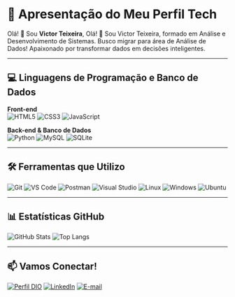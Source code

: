 # 🚀 Apresentação do Meu Perfil Tech

Olá! 👋 Sou **Victor Teixeira**, Olá! 👋 Sou Victor Teixeira, formado em Análise e Desenvolvimento de Sistemas. Busco migrar para área de Análise de Dados! Apaixonado por transformar dados em decisões inteligentes.

---

## 💻 Linguagens de Programação e Banco de Dados

**Front-end**  
![HTML5](https://img.shields.io/badge/HTML5-E34F26?style=for-the-badge&logo=html5&logoColor=white)
![CSS3](https://img.shields.io/badge/CSS3-1572B6?style=for-the-badge&logo=css3&logoColor=white)
![JavaScript](https://img.shields.io/badge/JavaScript-F7DF1E?style=for-the-badge&logo=javascript&logoColor=black)

**Back-end & Banco de Dados**  
![Python](https://img.shields.io/badge/Python-3670A0?style=for-the-badge&logo=python&logoColor=ffdd54)
![MySQL](https://img.shields.io/badge/MySQL-00000F?style=for-the-badge&logo=mysql&logoColor=white)
![SQLite](https://img.shields.io/badge/SQLite-003B57?style=for-the-badge&logo=sqlite&logoColor=white)

---

## 🛠️ Ferramentas que Utilizo

![Git](https://img.shields.io/badge/GIT-E44C30?style=for-the-badge&logo=git&logoColor=white)
![VS Code](https://img.shields.io/badge/VSCode-007ACC?style=for-the-badge&logo=visual-studio-code&logoColor=white)
![Postman](https://img.shields.io/badge/Postman-FF6C37?style=for-the-badge&logo=Postman&logoColor=white)
![Visual Studio](https://img.shields.io/badge/Visual%20Studio-5C2D91?style=for-the-badge&logo=visual-studio&logoColor=white)
![Linux](https://img.shields.io/badge/Linux-000?style=for-the-badge&logo=linux&logoColor=FCC624)
![Windows](https://img.shields.io/badge/Windows-0078D6?style=for-the-badge&logo=windows&logoColor=white)
![Ubuntu](https://img.shields.io/badge/Ubuntu-E95420?style=for-the-badge&logo=ubuntu&logoColor=white)

---

## 📊 Estatísticas GitHub

![GitHub Stats](https://github-readme-stats.vercel.app/api?username=texwork&show_icons=true&theme=radical)
![Top Langs](https://github-readme-stats.vercel.app/api/top-langs/?username=victorteixeira&layout=compact&theme=radical)

---

## 📫 Vamos Conectar!

[![Perfil DIO](https://img.shields.io/badge/-Meu%20Perfil%20na%20DIO-000000?style=for-the-badge&logo=gitbook&logoColor=white)](https://www.dio.me/users/victorteixeira.lc)
[![LinkedIn](https://img.shields.io/badge/LinkedIn-0077B5?style=for-the-badge&logo=linkedin&logoColor=white)](https://www.linkedin.com/in/victor-teixeira-lima-costa-43bb13300/)
[![E-mail](https://img.shields.io/badge/Email-0078D4?style=for-the-badge&logo=microsoft-outlook&logoColor=white)](mailto:victorteixeira.lc@gmail.com)
